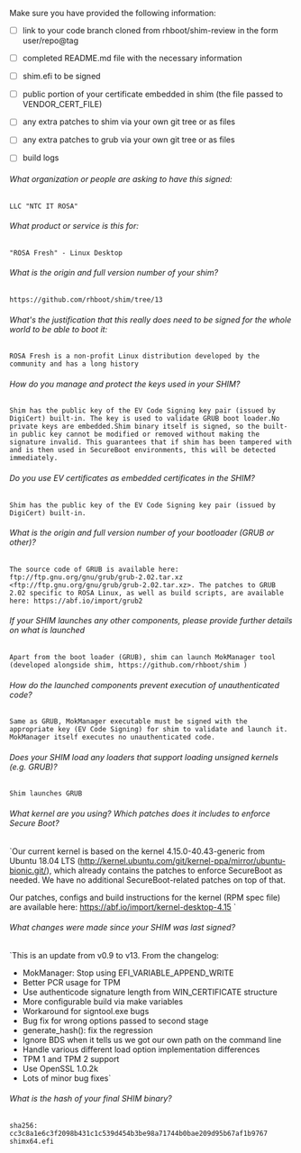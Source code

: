 Make sure you have provided the following information:

 - [ ] link to your code branch cloned from rhboot/shim-review in the form user/repo@tag
 - [ ] completed README.md file with the necessary information
 - [ ] shim.efi to be signed
 - [ ] public portion of your certificate embedded in shim (the file passed to VENDOR_CERT_FILE)
 - [ ] any extra patches to shim via your own git tree or as files
 - [ ] any extra patches to grub via your own git tree or as files
 - [ ] build logs


###### What organization or people are asking to have this signed:
`LLC "NTC IT ROSA"`

###### What product or service is this for:
`"ROSA Fresh" - Linux Desktop`

###### What is the origin and full version number of your shim?
`https://github.com/rhboot/shim/tree/13`

###### What's the justification that this really does need to be signed for the whole world to be able to boot it:
`ROSA Fresh is a non-profit Linux distribution developed by the community and has a long history`

###### How do you manage and protect the keys used in your SHIM?
`Shim has the public key of the EV Code Signing key pair (issued by DigiCert) built-in. The key is used to validate GRUB boot loader.No private keys are embedded.Shim binary itself is signed, so the built-in public key cannot be modified or removed without making the signature invalid. This guarantees that if shim has been tampered with and is then used in SecureBoot environments, this will be detected immediately.`

###### Do you use EV certificates as embedded certificates in the SHIM?
`Shim has the public key of the EV Code Signing key pair (issued by DigiCert) built-in.`

###### What is the origin and full version number of your bootloader (GRUB or other)?
`The source code of GRUB is available here: ftp://ftp.gnu.org/gnu/grub/grub-2.02.tar.xz <ftp://ftp.gnu.org/gnu/grub/grub-2.02.tar.xz>. The patches to GRUB 2.02 specific to ROSA Linux, as well as build scripts, are available here: https://abf.io/import/grub2 `

###### If your SHIM launches any other components, please provide further details on what is launched
`Apart from the boot loader (GRUB), shim can launch MokManager tool (developed alongside shim, https://github.com/rhboot/shim )`

###### How do the launched components prevent execution of unauthenticated code?
`Same as GRUB, MokManager executable must be signed with the appropriate key (EV Code Signing) for shim to validate and launch it. MokManager itself executes no unauthenticated code.`

###### Does your SHIM load any loaders that support loading unsigned kernels (e.g. GRUB)?
`Shim launches GRUB`

###### What kernel are you using? Which patches does it includes to enforce Secure Boot?
`Our current kernel is based on the kernel 4.15.0-40.43-generic from Ubuntu 18.04 LTS (http://kernel.ubuntu.com/git/kernel-ppa/mirror/ubuntu-bionic.git/), which already contains the patches to enforce SecureBoot as needed. We have no additional SecureBoot-related patches on top of that.

Our patches, configs and build instructions for the kernel (RPM spec file) are available here: https://abf.io/import/kernel-desktop-4.15
`

###### What changes were made since your SHIM was last signed?
`This is an update from v0.9 to v13. From the changelog:
* MokManager: Stop using EFI_VARIABLE_APPEND_WRITE
* Better PCR usage for TPM
* Use authenticode signature length from WIN_CERTIFICATE structure
* More configurable build via make variables
* Workaround for signtool.exe bugs
* Bug fix for wrong options passed to second stage
* generate_hash(): fix the regression
* Ignore BDS when it tells us we got our own path on the command line
* Handle various different load option implementation differences
* TPM 1 and TPM 2 support
* Use OpenSSL 1.0.2k
* Lots of minor bug fixes`

###### What is the hash of your final SHIM binary?
`sha256: cc3c8a1e6c3f2098b431c1c539d454b3be98a71744b0bae209d95b67af1b9767  shimx64.efi`
